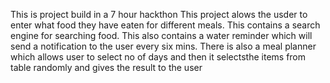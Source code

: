 This is project build in a 7 hour hackthon This project alows the usder to enter what food they have eaten for different meals. This contains a search engine for searching food. This also contains a water reminder which will send a notification to the user every six mins. There is also a meal planner which allows user to select no of days and then it selectsthe items from table randomly and gives the result to the user
